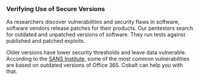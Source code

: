 ### Verifying Use of Secure Versions

As researchers discover vulnerabilities and security flaws in software, software vendors release patches for their products. Our pentesters
search for outdated and unpatched versions of software. They run tests against published and patched exploits.

Older versions have lower security thresholds and leave data vulnerable. According to the [SANS Institute](https://www.sans.org/),
some of the most common vulnerabilities are based on outdated versions of Office 365. Cobalt can help you with that.
